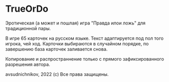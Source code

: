 # TrueOrDo

Эротическая (а может и пошлая) игра "Правда илои ложь" для традиционной пары.

В игре 65 карточек на русском языке. Текст адаптируется под пол того игрока, чей ход. 
Карточки выбираются в случайном порядке, по завершению база карточек заливается снова.

Копирование и распространнение только с прямого зафиксированного разрешения автора.

avsudnichnikov, 2022 (с) Все права защищены.
